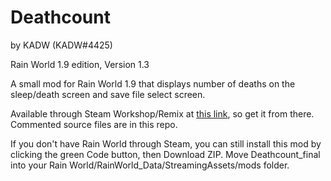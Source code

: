 # Deathcount

by KADW (KADW#4425)

Rain World 1.9 edition, Version 1.3

A small mod for Rain World 1.9 that displays number of deaths on the sleep/death screen and save file select screen.

Available through Steam Workshop/Remix at [this link](https://steamcommunity.com/workshop/filedetails/?id=2920640816), so get it from there. Commented source files are in this repo.

If you don't have Rain World through Steam, you can still install this mod by clicking the green Code button, then Download ZIP. Move Deathcount_final into your Rain World/RainWorld_Data/StreamingAssets/mods folder.
